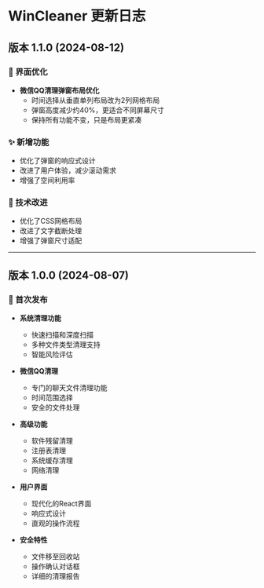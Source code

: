 # WinCleaner 更新日志

## 版本 1.1.0 (2024-08-12)

### 🎨 界面优化
- **微信QQ清理弹窗布局优化**
  - 时间选择从垂直单列布局改为2列网格布局
  - 弹窗高度减少约40%，更适合不同屏幕尺寸
  - 保持所有功能不变，只是布局更紧凑

### ✨ 新增功能
- 优化了弹窗的响应式设计
- 改进了用户体验，减少滚动需求
- 增强了空间利用率

### 🔧 技术改进
- 优化了CSS网格布局
- 改进了文字截断处理
- 增强了弹窗尺寸适配

---

## 版本 1.0.0 (2024-08-07)

### 🎉 首次发布
- **系统清理功能**
  - 快速扫描和深度扫描
  - 多种文件类型清理支持
  - 智能风险评估

- **微信QQ清理**
  - 专门的聊天文件清理功能
  - 时间范围选择
  - 安全的文件处理

- **高级功能**
  - 软件残留清理
  - 注册表清理
  - 系统缓存清理
  - 网络清理

- **用户界面**
  - 现代化的React界面
  - 响应式设计
  - 直观的操作流程

- **安全特性**
  - 文件移至回收站
  - 操作确认对话框
  - 详细的清理报告
